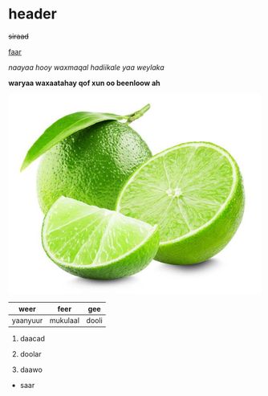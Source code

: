 # header

~~siraad~~

[faar](file:///home/siraad/Desktop/goob/float.html)

_naayaa hooy waxmaqal hadiikale yaa weylaka_

**waryaa waxaatahay qof xun oo beenloow ah**

![naag](limon.jpg)


|weer|feer|gee|
|----|----|----|
|yaanyuur|mukulaal|dooli|

1. daacad

2. doolar

3. daawo


* saar

